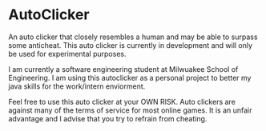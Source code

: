 # AutoClicker
An auto clicker that closely resembles a human and may be able to surpass some anticheat.
This auto clicker is currently in development and will only be used for experimental purposes.

I am currently a software engineering student at Milwuakee School of Engineering. I am using this autoclicker as 
a personal project to better my java skills for the work/intern enviorment.

Feel free to use this auto clicker at your OWN RISK. Auto clickers are against many of the terms of service for 
most online games. It is an unfair advantage and I advise that you try to refrain from cheating.
